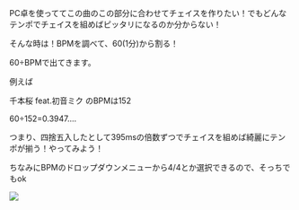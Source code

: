 PC卓を使っててこの曲のこの部分に合わせてチェイスを作りたい！でもどんなテンポでチェイスを組めばピッタリになるのか分からない！

そんな時は！BPMを調べて、60(1分)から割る！

60÷BPMで出てきます。

例えば

千本桜 feat.初音ミク のBPMは152

60÷152=0.3947....

つまり、四捨五入したとして395msの倍数ずつでチェイスを組めば綺麗にテンポが揃う！やってみよう！

  

ちなみにBPMのドロップダウンメニューから4/4とか選択できるので、そっちでもok

![](http://lbt.webcrow.jp/db/entry/img/77/2017110301353056.35.11.png)

